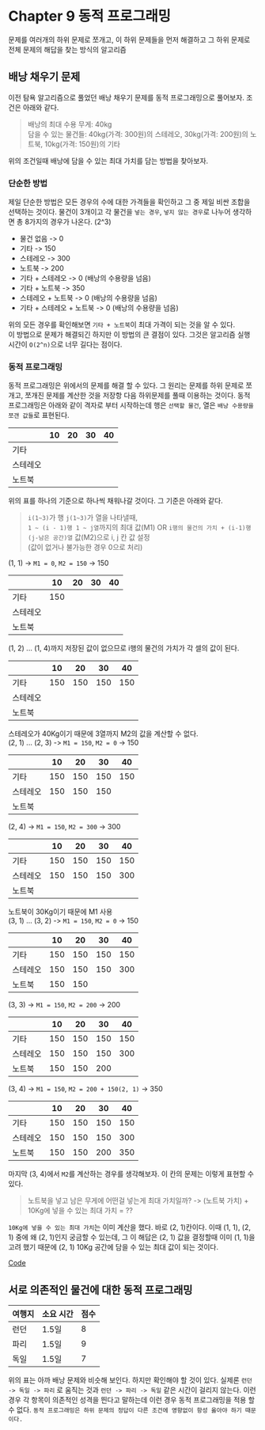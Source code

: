 # Chapter 9 동적 프로그래밍
문제를 여러개의 하위 문제로 쪼개고, 이 하위 문제들을 먼저 해결하고 그 하위 문제로 전체 문제의 해답을 찾는 방식의 알고리즘

## 배낭 채우기 문제
이전 탐욕 알고리즘으로 풀었던 배낭 채우기 문제를 동적 프로그래밍으로 풀어보자. 조건은 아래와 같다.
> 배낭의 최대 수용 무게: 40kg   
> 담을 수 있는 물건들: 40kg(가격: 300원)의 스테레오, 30kg(가격: 200원)의 노트북, 10kg(가격: 150원)의 기타

위의 조건일때 배낭에 담을 수 있는 최대 가치를 담는 방법을 찾아보자.

### 단순한 방법
제일 단순한 방법은 모든 경우의 수에 대한 가격들을 확인하고 그 중 제일 비싼 조합을 선택하는 것이다.
물건이 3개이고 각 물건을 `넣는 경우`, `넣지 않는 경우`로 나누어 생각하면 총 8가지의 경우가 나온다. (2^3)
* 물건 없음 -> 0
* 기타 -> 150
* 스테레오 -> 300
* 노트북 -> 200
* 기타 + 스테레오 -> 0 (배낭의 수용량을 넘음)
* 기타 + 노트북 -> 350
* 스테레오 + 노트북 -> 0 (배낭의 수용량을 넘음)
* 기타 + 스테레오 + 노트북 -> 0 (배낭의 수용량을 넘음)

위의 모든 경우를 확인해보면 `기타 + 노트북`이 최대 가격이 되는 것을 알 수 있다.   
이 방법으로 문제가 해결되긴 하지만 이 방법의 큰 결점이 있다. 그것은 알고리즘 실행 시간이 `O(2^n)`으로 너무 길다는 점이다.

### 동적 프로그래밍
동적 프로그래밍은 위에서의 문제를 해결 할 수 있다. 그 원리는 문제를 하위 문제로 쪼개고, 쪼개진 문제를 계산한 것을 저장항 다음 하위문제를 풀때 이용하는 것이다.
동적 프로그래밍은 아래와 같이 격자로 부터 시작하는데 행은 `선택할 물건`, 열은 `배낭 수용량을 쪼갠 값들`로 표현된다.

|  | 10 | 20 | 30 | 40 |
| --- | --- | --- | --- |  --- |
| 기타 | | | | |
| 스테레오 | | | | |
| 노트북 | | | | |

위의 표를 하나의 기준으로 하나씩 채워나갈 것이다. 그 기준은 아래와 같다.
> `i(1~3)`가 행 `j(1~3)`가 열을 나타낼때,    
> `1 ~ (i - 1)행 1 ~ j열`까지의 최대 값(M1) OR `i행의 물건의 가치 + (i-1)행 (j-남은 공간)열` 값(M2)으로 i, j 칸 값 설정  
> (값이 없거나 불가능한 경우 0으로 처리)

(1, 1) -> `M1 = 0`, `M2 = 150` -> 150

|  | 10 | 20 | 30 | 40 |
| --- | --- | --- | --- |  --- |
| 기타 | 150 | | | |
| 스테레오 | | | | |
| 노트북 | | | | |

(1, 2) ... (1, 4)까지 저장된 값이 없으므로 i행의 물건의 가치가 각 셀의 값이 된다.

|  | 10 | 20 | 30 | 40 |
| --- | --- | --- | --- |  --- |
| 기타 | 150 | 150 | 150 | 150 |
| 스테레오 | | | | |
| 노트북 | | | | |

스테레오가 40Kg이기 때문에 3열까지 M2의 값을 계산할 수 없다.  
(2, 1) ... (2, 3) -> `M1 = 150`,  `M2 = 0` -> 150

|  | 10 | 20 | 30 | 40 |
| --- | --- | --- | --- |  --- |
| 기타 | 150 | 150 | 150 | 150 |
| 스테레오 | 150 | 150 | 150 | |
| 노트북 | | | | |

(2, 4) -> `M1 = 150`, `M2 = 300` -> 300

|  | 10 | 20 | 30 | 40 |
| --- | --- | --- | --- |  --- |
| 기타 | 150 | 150 | 150 | 150 |
| 스테레오 | 150 | 150 | 150 | 300 |
| 노트북 | | | | |

노트북이 30Kg이기 때문에 M1 사용   
(3, 1) ... (3, 2) -> `M1 = 150`, `M2 = 0` -> 150

|  | 10 | 20 | 30 | 40 |
| --- | --- | --- | --- |  --- |
| 기타 | 150 | 150 | 150 | 150 |
| 스테레오 | 150 | 150 | 150 | 300 |
| 노트북 | 150 | 150 | | |

(3, 3) -> `M1 = 150`, `M2 = 200` -> 200

|  | 10 | 20 | 30 | 40 |
| --- | --- | --- | --- |  --- |
| 기타 | 150 | 150 | 150 | 150 |
| 스테레오 | 150 | 150 | 150 | 300 |
| 노트북 | 150 | 150 | 200 | |

(3, 4) -> `M1 = 150`, `M2 = 200 + 150(2, 1)` -> 350

|  | 10 | 20 | 30 | 40 |
| --- | --- | --- | --- |  --- |
| 기타 | 150 | 150 | 150 | 150 |
| 스테레오 | 150 | 150 | 150 | 300 |
| 노트북 | 150 | 150 | 200 | 350 |

마지막 (3, 4)에서 `M2`를 계산하는 경우를 생각해보자. 이 칸의 문제는 이렇게 표현할 수 있다. 
> 노트북을 넣고 남은 무게에 어떤걸 넣는게 최대 가치일까? -> (노트북 가치) + 10Kg에 넣을 수 있는 최대 가치 = ??

`10Kg에 넣을 수 있는 최대 가치`는 이미 계산을 했다. 바로 (2, 1)칸이다. 이때 (1, 1), (2, 1) 중에 왜 (2, 1)인지 궁금할 수 있는데, 
그 이 해답은 (2, 1) 값을 결정할때 이미 (1, 1)을 고려 했기 때문에 (2, 1) 10Kg 공간에 담을 수 있는 최대 값이 되는 것이다.

[Code](DynamicPrograming.kt)

## 서로 의존적인 물건에 대한 동적 프로그래밍

| 여행지 | 소요 시간 | 점수 |
| --- | --- | --- |
| 런던 | 1.5일 | 8 |
| 파리 | 1.5일 | 9 |
| 독일 | 1.5일 | 7 |

위의 표는 아까 배낭 문제와 비슷해 보인다. 하지만 확인해야 할 것이 있다. 실제론 `런던 -> 독일 -> 파리` 로 움직는 것과 `런던 -> 파리 -> 독일` 같은 시간이 걸리지 않는다.
이런 경우 각 항목이 의존적인 성격을 띈다고 말하는데 이런 경우 동적 프로그래밍을 적용 할 수 없다. `동적 프로그래밍은 하위 문제의 정답이 다른 조건에 영향없이 항성 옳아야 하기 때문이다.`